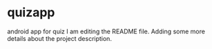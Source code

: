 # quizapp
android app for quiz 
I am editing the README file. Adding some more details about the project 
description.


